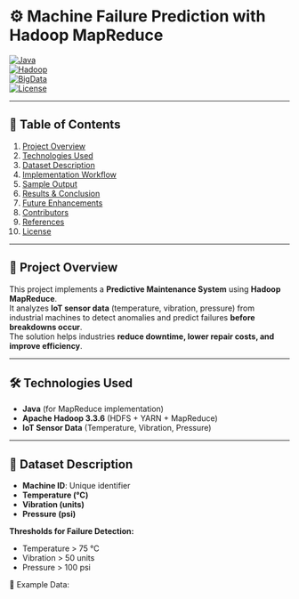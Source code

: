 # ⚙️ Machine Failure Prediction with Hadoop MapReduce  

[![Java](https://img.shields.io/badge/Java-17-orange?logo=java)](https://www.oracle.com/java/)  
[![Hadoop](https://img.shields.io/badge/Hadoop-3.3.6-blue?logo=apache)](https://hadoop.apache.org/)  
[![BigData](https://img.shields.io/badge/Big%20Data-IoT-green?logo=apache-spark)](https://hadoop.apache.org/)  
[![License](https://img.shields.io/badge/License-MIT-yellow.svg)](LICENSE)  

---

## 📑 Table of Contents
1. [Project Overview](#-project-overview)  
2. [Technologies Used](#-technologies-used)  
3. [Dataset Description](#-dataset-description)  
4. [Implementation Workflow](#-implementation-workflow)  
5. [Sample Output](#-sample-output)  
6. [Results & Conclusion](#-results--conclusion)  
7. [Future Enhancements](#-future-enhancements)  
8. [Contributors](#-contributors)  
9. [References](#-references)  
10. [License](#-license)  

---

## 📌 Project Overview  
This project implements a **Predictive Maintenance System** using **Hadoop MapReduce**.  
It analyzes **IoT sensor data** (temperature, vibration, pressure) from industrial machines to detect anomalies and predict failures **before breakdowns occur**.  
The solution helps industries **reduce downtime, lower repair costs, and improve efficiency**.  

---

## 🛠️ Technologies Used  
- **Java** (for MapReduce implementation)  
- **Apache Hadoop 3.3.6** (HDFS + YARN + MapReduce)  
- **IoT Sensor Data** (Temperature, Vibration, Pressure)  

---

## 📂 Dataset Description  
- **Machine ID**: Unique identifier  
- **Temperature (°C)**  
- **Vibration (units)**  
- **Pressure (psi)**  

**Thresholds for Failure Detection:**  
- Temperature > 75 °C  
- Vibration > 50 units  
- Pressure > 100 psi

  

📄 Example Data:
